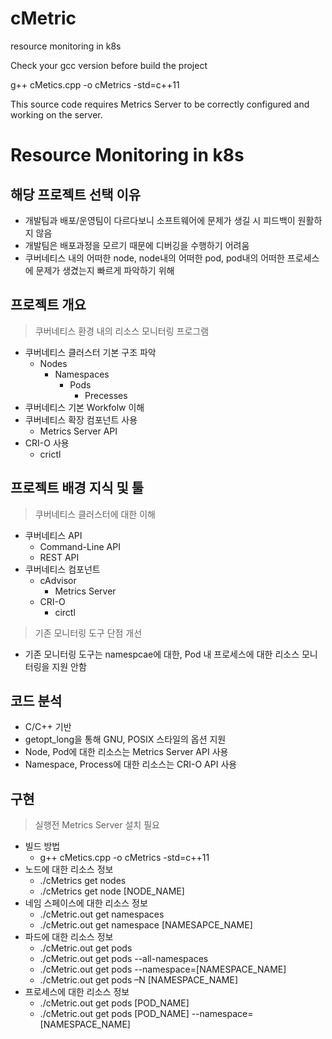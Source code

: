 # cMetric
resource monitoring in k8s

Check your gcc version before build the project

g++ cMetics.cpp -o cMetrics -std=c++11

This source code requires Metrics Server to be correctly configured and working on the server.

# Resource Monitoring in k8s
## 해당 프로젝트 선택 이유
 - 개발팀과 배포/운영팀이 다르다보니 소프트웨어에 문제가 생길 시 피드백이 원활하지 않음
 - 개발팀은 배포과정을 모르기 때문에 디버깅을 수행하기 어려움
 - 쿠버네티스 내의 어떠한 node, node내의 어떠한 pod, pod내의 어떠한 프로세스에 문제가 생겼는지 빠르게 파악하기 위해

## 프로젝트 개요
> 쿠버네티스 환경 내의 리소스 모니터링 프로그램
- 쿠버네티스 클러스터 기본 구조 파악
  - Nodes
    - Namespaces
        - Pods
            - Precesses
- 쿠버네티스 기본 Workfolw 이해
- 쿠버네티스 확장 컴포넌트 사용
  - Metrics Server API
- CRI-O 사용
  - crictl

## 프로젝트 배경 지식 및 툴
> 쿠버네티스 클러스터에 대한 이해
- 쿠버네티스 API
  - Command-Line API
  - REST API
- 쿠버네티스 컴포넌트
  - cAdvisor
    - Metrics Server
  - CRI-O
    - circtl
> 기존 모니터링 도구 단점 개선
- 기존 모니터링 도구는 namespcae에 대한, Pod 내 프로세스에 대한 리소스 모니터링을 지원 안함

## 코드 분석
- C/C++ 기반
- getopt_long을 통해 GNU, POSIX 스타일의 옵션 지원
- Node, Pod에 대한 리소스는 Metrics Server API 사용
- Namespace, Process에 대한 리소스는 CRI-O API 사용

## 구현
> 실행전 Metrics Server 설치 필요
- 빌드 방법
  - g++ cMetics.cpp -o cMetrics -std=c++11
- 노드에 대한 리소스 정보
  - ./cMetrics get nodes
  - ./cMetrics get node [NODE_NAME]
- 네임 스페이스에 대한 리소스 정보
  - ./cMetric.out get namespaces
  - ./cMetric.out get namespace [NAMESAPCE_NAME]
- 파드에 대한 리소스 정보
  - ./cMetric.out get pods
  - ./cMetric.out get pods --all-namespaces
  - ./cMetric.out get pods --namespace=[NAMESPACE_NAME]
  - ./cMetric.out get pods –N [NAMESPACE_NAME]
- 프로세스에 대한 리소스 정보
  - ./cMetric.out get pods [POD_NAME]
  - ./cMetric.out get pods [POD_NAME] --namespace=[NAMESPACE_NAME]
